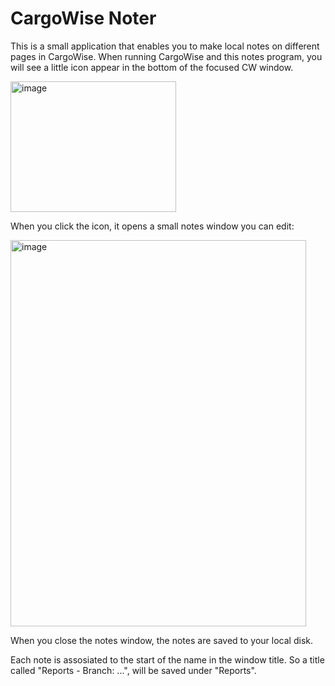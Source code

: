 # CargoWise Noter

This is a small application that enables you to make local notes on different pages in CargoWise.
When running CargoWise and this notes program, you will see a little icon appear in the 
bottom of the focused CW window.

<img width="265" height="209" alt="image" src="https://github.com/user-attachments/assets/a81cb598-a343-453d-bab9-2379bc2e8f4d" />

When you click the icon, it opens a small notes window you can edit:

<img width="473" height="618" alt="image" src="https://github.com/user-attachments/assets/d4817cf9-021d-4a6b-874d-d3cfd7f19a42" />

When you close the notes window, the notes are saved to your local disk.

Each note is assosiated to the start of the name in the window title.
So a title called "Reports - Branch: ...", will be saved under "Reports".

